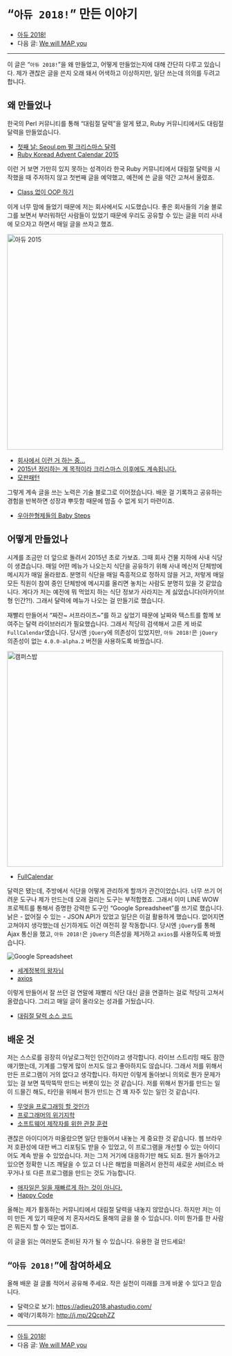 # “`아듀 2018!`” 만든 이야기

- [아듀 2018!](https://adieu2018.ahastudio.com/)
- 다음 글: [We will MAP you](http://j.mp/2Q6ecKX)

---

이 글은 “`아듀 2018!`”을 왜 만들었고, 어떻게 만들었는지에 대해
간단히 다루고 있습니다.
제가 괜찮은 글을 쓴지 오래 돼서 어색하고 이상하지만,
일단 쓰는데 의의를 두려고 합니다.

## 왜 만들었나

한국의 Perl 커뮤니티를 통해 “대림절 달력”을 알게 됐고,
Ruby 커뮤니티에서도 대림절 달력을 만들었습니다.

- [첫째 날: Seoul.pm 펄 크리스마스 달력](http://j.mp/2RsiYia)
- [Ruby Koread Advent Calendar 2015](http://j.mp/2RsnMV5)

이런 거 보면 가만히 있지 못하는 성격이라
한국 Ruby 커뮤니티에서 대림절 달력을 시작했을 때
주저하지 않고 첫번째 글을 예약했고,
예전에 쓴 글을 약간 고쳐서 올렸죠.

- [Class 없이 OOP 하기](http://j.mp/1QPHpTf)

이게 너무 맘에 들었기 때문에 저는 회사에서도 시도했습니다.
좋은 회사들의 기술 블로그를 보면서 부러워하던 사람들이 있었기 때문에
우리도 공유할 수 있는 글을 미리 사내에 모으자고 하면서 매일 글을 쓰자고 했죠.

<img src="https://pbs.twimg.com/media/CXPa4yuUoAA2FmF.png" width="500" alt="아듀 2015">

- [회사에서 이런 거 하는 중...](http://j.mp/2RqTnGA)
- [2015년 정리하는 게 목적이라 크리스마스 이후에도 계속됩니다.](http://j.mp/2RqTWAc)
- [모판패턴](http://j.mp/2Q3NRNo)

그렇게 계속 글을 쓰는 노력은 기술 블로그로 이어졌습니다.
배운 걸 기록하고 공유하는 경험을 반복하면
성장과 뿌듯함 때문에 멈출 수 없게 되기 마련이죠.

- [우아한형제들의 Baby Steps](http://j.mp/299un3p)

## 어떻게 만들었나

시계를 조금만 더 앞으로 돌려서 2015년 초로 가보죠.
그때 회사 건물 지하에 사내 식당이 생겼습니다.
매일 어떤 메뉴가 나오는지 식단을 공유하기 위해 사내 메신저 단체방에 메시지가 매일 올라왔죠.
분명히 식단을 매일 즉흥적으로 정하지 않을 거고,
저렇게 매일 모든 직원이 참여 중인 단체방에 메시지를 올리면
놓치는 사람도 분명히 있을 것 같았습니다.
게다가 저는 예전에 뭐 먹었지 하는 식단 정보가 사라지는 게
싫었습니다(아카이브형 인간?!).
그래서 달력에 메뉴가 나오는 걸 만들기로 했습니다.

재빨리 만들어서 “짜잔~ 서프라이즈~”를 하고 싶었기 때문에
날짜와 텍스트를 함께 보여주는 달력 라이브러리가 필요했습니다.
그래서 적당히 검색해서 고른 게 바로 `FullCalendar`였습니다.
당시엔 `jQuery`에 의존성이 있었지만,
`아듀 2018!`은 `jQuery` 의존성이 없는
`4.0.0-alpha.2` 버전을 사용하도록 바꿨습니다.

<img src="http://woowabros.github.io/img/2016-09-05/officebob-calendar.jpg" width="500" alt="캠퍼스밥">

- [FullCalendar](http://j.mp/2RsjJb9)

달력은 됐는데, 주방에서 식단을 어떻게 관리하게 할까가 관건이었습니다.
너무 쓰기 어려운 도구나 제가 만드는데 오래 걸리는 도구는 부적합했죠.
그래서 이미 LINE WOW 프로젝트를 통해서 증명한 강력한 도구인
“Google Spreadsheet”를 쓰기로 했습니다.
낡은 - 없어질 수 있는 - JSON API가 있었고 일단은 이걸 활용하게 했습니다.
없어지면 고쳐야지 생각했는데 신기하게도 이건 여전히 잘 작동합니다.
당시엔 `jQuery`를 통해 Ajax 통신을 했고,
`아듀 2018!`은 `jQuery` 의존성을 제거하고 `axios`를 사용하도록 바꿨습니다.

<img src="https://pbs.twimg.com/media/DtVqo6pVAAATdZB.jpg" alt="Google Spreadsheet">

- [세계정복의 왕자님](http://j.mp/2kLgq0A)
- [axios](http://j.mp/2zkeaod)

이렇게 만들어서 잘 쓰던 걸 연말에 재빨리 식단 대신 글을 연결하는 걸로
적당히 고쳐서 올렸습니다.
그리고 매일 글이 올라오는 성과를 거뒀습니다.

- [대림절 달력 소스 코드](http://j.mp/1XuTulc)

## 배운 것

저는 스스로를 굉장히 아날로그적인 인간이라고 생각합니다.
라이브 스트리밍 때도 잠깐 얘기했는데,
기계를 그렇게 많이 쓰지도 않고 좋아하지도 않습니다.
그래서 저를 위해서 만든 프로그램이 거의 없다고 생각합니다.
하지만 이렇게 돌아보니 의외로 뭔가 문제가 있는 걸 보면
뚝딱뚝딱 만드는 버릇이 있는 것 같습니다.
저를 위해서 뭔가를 만드는 일이 드믈긴 해도,
타인을 위헤서 뭔가 만드는 건 꽤 자주 있는 일인 것 같습니다.

- [무엇을 프로그래밍 할 것인가](http://j.mp/1OhDcRZ)
- [프로그래머의 위기지학](http://j.mp/1YqLCRY)
- [소프트웨어 제작자를 위한 관찰 훈련](http://j.mp/1NWulbo)

괜찮은 아이디어가 떠올랐으면 일단 만들어서 내놓는 게 중요한 것 같습니다.
웹 브라우저 호환성에 대한 버그 리포팅도 받을 수 있었고,
이 프로그램을 개선할 수 있는 아이디어도 계속 받을 수 있었습니다.
저는 그저 거기에 대응하기만 해도 되죠.
뭔가 돌아가고 있으면 정확한 니즈 깨달을 수 있고 더 나은 해법을 떠올려서
완전히 새로운 서비르소 바꾸거나 또 다른 프로그램을 만드는 것도 가능합니다.

- [애자일은 일을 재빠르게 하는 것이 아니다.](http://j.mp/2RsbPi7)
- [Happy Code](http://j.mp/2bPNW3i)

올해는 제가 활동하는 커뮤니티에서 대림절 달력을 내놓지 않았습니다.
하지만 저는 이미 만든 게 있기 때문에 저 혼자서라도 올해의 글을 쓸 수 있습니다.
이미 뭔가를 한 사람은 뭐든지 할 수 있는 법이죠.

이 글을 읽는 여러분도 준비된 자가 될 수 있습니다.
유용한 걸 만드세요!

## “`아듀 2018!`”에 참여하세요

올해 배운 걸 글롤 적어서 공유해 주세요.
작은 실천이 미래를 크게 바꿀 수 있다고 믿습니다.

- 달력으로 보기: <https://adieu2018.ahastudio.com/>
- 예약/기록하기: <http://j.mp/2QcphZZ>

---

- [아듀 2018!](https://adieu2018.ahastudio.com/)
- 다음 글: [We will MAP you](http://j.mp/2Q6ecKX)
